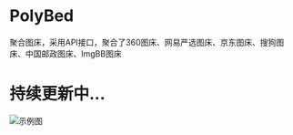 # PolyBed
聚合图床，采用API接口，聚合了360图床、网易严选图床、京东图床、搜狗图床、中国邮政图床、ImgBB图床
# 持续更新中...

![示例图](https://yanxuan.nosdn.127.net/dc355a9a95814e395addb450f7700c59.png)
